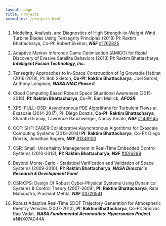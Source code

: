 ```yaml
---
layout: page
title: Projects
permalink: /projects.html
---
```


1. Modeling, Analysis, and Diagnostics of High Strength-to-Weight Wind Turbine Blades Using Tensegrity Principles (2018) PI: Raktim Bhattacharya, Co-PI: Robert Skelton, ***NSF*** [#1762825](https://www.nsf.gov/awardsearch/showAward?AWD_ID=1762825&HistoricalAwards=false)

1. Adaptive Markov Inference Game Optimization (AMIGO) for Rapid Discovery of Evasive Satellite Behaviors (2018) PI: Raktim Bhattacharya, ***Intelligent Fusion Technology, Inc.***

1. Tensegrity Approaches to In-Space Construction of 1g Growable Habitat (2016-2018), PI: Bob Skleton, <b>Co-PI: Raktim Bhattacharya</b>, Joel Sercel, Anthony Longman,  ***NASA NIAC Phase II***

1. Cloud Computing Based Robust Space Situational Awareness (2015-2018), <b>PI: Raktim Bhattacharya</b>, Co-PI: Bani Mallick, ***AFOSR*** 

1. XPS: FULL: DSD: Asynchronous PDE Algorithms for Turbulent Flows at Exascale (2014-2017), PI: Diego Donzis, <b>Co-PI: Raktim Bhattacharya</b>, Sharath Girimaji, Lawrence Rauchwerger, Nancy Amato, ***NSF*** [#1439145](http://www.nsf.gov/awardsearch/showAward?AWD_ID=1439145)

1. CCF: SHF: EAGER:Collaborative:Asynchronous Algorithms for Exascale Computing Systems (2013-2014) <b>PI: Raktim Bhattacharya</b>, Co-PI: Diego Donzis, Jonathan Rogers, ***NSF*** [#1349100](http://www.nsf.gov/awardsearch/showAward?AWD_ID=1349100)

1. CSR: Small: Uncertainty Management in Real-Time Embedded Control Systems (2010-2013), <b>PI: Raktim Bhattacharya</b>, ***NSF*** [#1016299](http://www.nsf.gov/awardsearch/showAward?AWD_ID=1016299)

1. Beyond Monte-Carlo - Statistical Verification and Validation of Space Systems (2009-2010), <b>PI: Raktim Bhattacharya</b>, ***NASA Director's Research & Development Fund***

1. CSR:CPS: Design Of Robust Cyber-Physical Systems Using Dynamical Systems & Control Theory (2007-2009), <b>PI: Raktim Bhattacharya</b>, Rabi Mahapatra, Prashant Mehta, ***NSF*** [ #0720541](http://www.nsf.gov/awardsearch/showAward?AWD_ID=0720541&HistoricalAwards=false)

1. Robust Adaptive Real-Time 6DOF Trajectory Generation for Atmospheric Reentry Vehicles (2007-2010), <b>PI: Raktim Bhattacharya</b>, Co-PI: Srinivas Rao Vadali, ***NASA Fundamental Aeronautics: Hypersonics Project***, #NNX07AC44A

